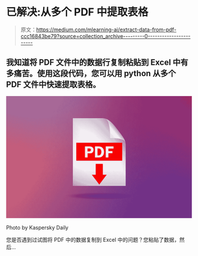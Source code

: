 # 已解决:从多个 PDF 中提取表格

> 原文：<https://medium.com/mlearning-ai/extract-data-from-pdf-ccc16843be79?source=collection_archive---------0----------------------->

## 我知道将 PDF 文件中的数据行复制粘贴到 Excel 中有多痛苦。使用这段代码，您可以用 python 从多个 PDF 文件中快速提取表格。

![](img/46faf2a94a31d6cf78dc570fd21cc4a4.png)

Photo by Kaspersky Daily

您是否遇到过试图将 PDF 中的数据复制到 Excel 中的问题？您粘贴了数据，然后…